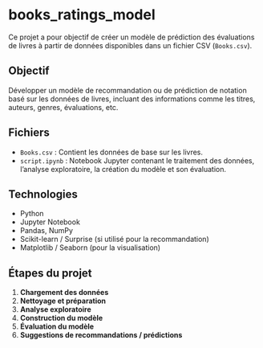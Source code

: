# books_ratings_model

Ce projet a pour objectif de créer un modèle de prédiction des évaluations de livres à partir de données disponibles dans un fichier CSV (`Books.csv`).

## Objectif

Développer un modèle de recommandation ou de prédiction de notation basé sur les données de livres, incluant des informations comme les titres, auteurs, genres, évaluations, etc.

## Fichiers

- `Books.csv` : Contient les données de base sur les livres.
- `script.ipynb` : Notebook Jupyter contenant le traitement des données, l’analyse exploratoire, la création du modèle et son évaluation.

## Technologies

- Python  
- Jupyter Notebook  
- Pandas, NumPy  
- Scikit-learn / Surprise (si utilisé pour la recommandation)  
- Matplotlib / Seaborn (pour la visualisation)

## Étapes du projet

1. **Chargement des données**
2. **Nettoyage et préparation**
3. **Analyse exploratoire**
4. **Construction du modèle**
5. **Évaluation du modèle**
6. **Suggestions de recommandations / prédictions**
